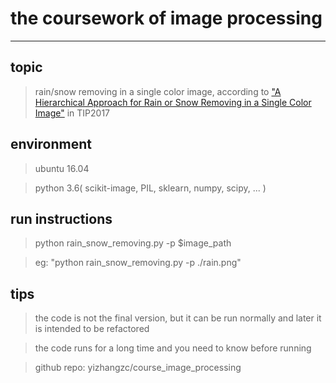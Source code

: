 # the coursework of image processing

---

## topic

>rain/snow removing in a single color image, according to ["A Hierarchical Approach for Rain or Snow Removing in a Single Color Image"](https://ieeexplore.ieee.org/abstract/document/7934435/) in TIP2017


## environment

>ubuntu 16.04

>python 3.6( scikit-image, PIL, sklearn, numpy, scipy, ... )

## run instructions

>python rain_snow_removing.py -p \$image_path

>eg: "python rain_snow_removing.py -p ./rain.png"

## tips

>the code is not the final version, but it can be run normally and later it is intended to be refactored

>the code runs for a long time and you need to know before running

>github repo: yizhangzc/course_image_processing